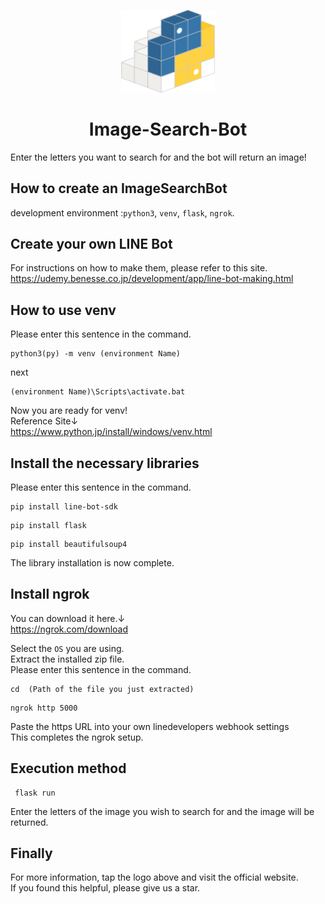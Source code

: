<p align="center">
  <a href="https://beautiful-soup-4.readthedocs.io/en/latest/" rel="noopener" target="_blank"><img width="150" src="/logo-Beautiful-soup.svg" alt="Beautiful-soup logo"></a>
</p>

<h1 align="center">Image-Search-Bot</h1>
Enter the letters you want to search for and the bot will return an image!  

## How to create an ImageSearchBot
development environment :`python3`, `venv`, `flask`, `ngrok`.  

## Create your own LINE Bot  
For instructions on how to make them, please refer to this site.  
https://udemy.benesse.co.jp/development/app/line-bot-making.html  

## How to use venv  
Please enter this sentence in the command.
```
python3(py) -m venv (environment Name) 
```
next  
```
(environment Name)\Scripts\activate.bat  
```
Now you are ready for venv!  
Reference Site↓  
https://www.python.jp/install/windows/venv.html

## Install the necessary libraries  
Please enter this sentence in the command.
```
pip install line-bot-sdk  
```
```
pip install flask
```
```
pip install beautifulsoup4  
```

The library installation is now complete.  

## Install ngrok  
You can download it here.↓  
https://ngrok.com/download  

Select the `OS` you are using.  
Extract the installed zip file.  
Please enter this sentence in the command.
```
cd  (Path of the file you just extracted)
```
```
ngrok http 5000  
```
Paste the https URL into your own linedevelopers webhook settings  
This completes the ngrok setup.  

## Execution method
```
 flask run  
``` 
Enter the letters of the image you wish to search for and the image will be returned.

## Finally
For more information, tap the logo above and visit the official website.  
If you found this helpful, please give us a star.
